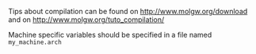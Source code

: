 Tips about compilation can be found on  http://www.molgw.org/download
and on http://www.molgw.org/tuto_compilation/

Machine specific variables should be specified in a file named `my_machine.arch`


